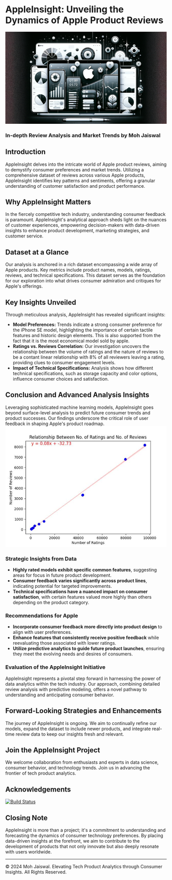 # AppleInsight: Unveiling the Dynamics of Apple Product Reviews

![Header Image](https://github.com/mohjaiswal/AppleInsight/blob/05734e8ac23ae078c5c3ba729fc1189e133a286e/Python%20Challenge/AppleInsightsHeaderImage.webp)

### In-depth Review Analysis and Market Trends by Moh Jaiswal

## Introduction

AppleInsight delves into the intricate world of Apple product reviews, aiming to demystify consumer preferences and market trends. Utilizing a comprehensive dataset of reviews across various Apple products, AppleInsight identifies key patterns and sentiments, offering a granular understanding of customer satisfaction and product performance.

## Why AppleInsight Matters

In the fiercely competitive tech industry, understanding consumer feedback is paramount. AppleInsight's analytical approach sheds light on the nuances of customer experiences, empowering decision-makers with data-driven insights to enhance product development, marketing strategies, and customer service.

## Dataset at a Glance

Our analysis is anchored in a rich dataset encompassing a wide array of Apple products. Key metrics include product names, models, ratings, reviews, and technical specifications. This dataset serves as the foundation for our exploration into what drives consumer admiration and critiques for Apple's offerings.

## Key Insights Unveiled

Through meticulous analysis, AppleInsight has revealed significant insights:

- **Model Preferences:** Trends indicate a strong consumer preference for the iPhone SE model, highlighting the importance of certain tactile features and historic design elements. This is also supported from the fact that it is the most economical model sold by apple.
- **Ratings vs. Reviews Correlation:** Our investigation uncovers the relationship between the volume of ratings and the nature of reviews to be a contant linear relationship with 8% of all reviewers leaving a rating, providing clues to consumer engagement levels.
- **Impact of Technical Specifications:** Analysis shows how different technical specifications, such as storage capacity and color options, influence consumer choices and satisfaction.

## Conclusion and Advanced Analysis Insights

Leveraging sophisticated machine learning models, AppleInsight goes beyond surface-level analysis to predict future consumer trends and product successes. Our findings underscore the critical role of user feedback in shaping Apple's product roadmap.
![Output](https://github.com/mohjaiswal/AppleInsight/blob/0c30cb63738fb80e6238ece2181dd5e3a376ab5e/Python%20Challenge/AnalysisOutput.jpg)

### Strategic Insights from Data
- **Highly rated models exhibit specific common features**, suggesting areas for focus in future product development.
- **Consumer feedback varies significantly across product lines**, indicating potential for targeted improvements.
- **Technical specifications have a nuanced impact on consumer satisfaction**, with certain features valued more highly than others depending on the product category.

### Recommendations for Apple
- **Incorporate consumer feedback more directly into product design** to align with user preferences.
- **Enhance features that consistently receive positive feedback** while reevaluating those associated with lower ratings.
- **Utilize predictive analytics to guide future product launches**, ensuring they meet the evolving needs and desires of consumers.

### Evaluation of the AppleInsight Initiative
AppleInsight represents a pivotal step forward in harnessing the power of data analytics within the tech industry. Our approach, combining detailed review analysis with predictive modeling, offers a novel pathway to understanding and anticipating consumer behavior.

## Forward-Looking Strategies and Enhancements

The journey of AppleInsight is ongoing. We aim to continually refine our models, expand the dataset to include newer products, and integrate real-time review data to keep our insights fresh and relevant.

## Join the AppleInsight Project

We welcome collaboration from enthusiasts and experts in data science, consumer behavior, and technology trends. Join us in advancing the frontier of tech product analytics.

## Acknowledgements

[![Build Status](https://img.shields.io/badge/Build-Passing-brightgreen)](https://github.com/mohjaiswal/AppleInsight)

## Closing Note
AppleInsight is more than a project; it's a commitment to understanding and forecasting the dynamics of consumer technology preferences. By placing data-driven insights at the forefront, we aim to contribute to the development of products that not only innovate but also deeply resonate with users worldwide.

---

© 2024 Moh Jaiswal. Elevating Tech Product Analytics through Consumer Insights. All Rights Reserved.
